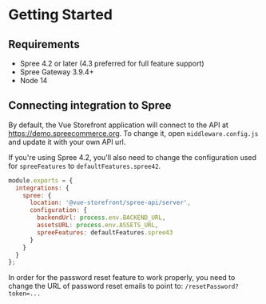 # Getting Started

## Requirements

- Spree 4.2 or later (4.3 preferred for full feature support)
- Spree Gateway 3.9.4+
- Node 14

## Connecting integration to Spree

By default, the Vue Storefront application will connect to the API at https://demo.spreecommerce.org.
To change it, open `middleware.config.js` and update it with your own API url.

If you're using Spree 4.2, you'll also need to change the configuration used for `spreeFeatures` to `defaultFeatures.spree42`.

```js
module.exports = {
  integrations: {
    spree: {
      location: '@vue-storefront/spree-api/server',
      configuration: {
        backendUrl: process.env.BACKEND_URL,
        assetsURL: process.env.ASSETS_URL,
        spreeFeatures: defaultFeatures.spree43
      }
    }
  }
};

```

In order for the password reset feature to work properly, you need to change the URL of password reset emails to point to: `/resetPassword?token=...`
